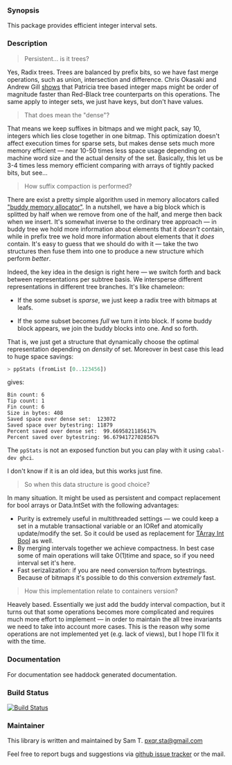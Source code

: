 ### Synopsis

This package provides efficient integer interval sets.

### Description

> Persistent... is it trees?

Yes, Radix trees. Trees are balanced by prefix bits, so we have fast
merge operations, such as union, intersection and difference.  Chris
Okasaki and Andrew Gill [shows][int-maps] that Patricia tree based
integer maps might be order of magnitude faster than Red-Black tree
counterparts on this operations. The same apply to integer sets, we
just have keys, but don't have values.

> That does mean the "dense"?

That means we keep suffixes in bitmaps and we might pack, say 10,
integers which lies close together in one bitmap. This optimization
doesn't affect execution times for sparse sets, but makes dense sets
much more memory efficient — near 10-50 times less space usage
depending on machine word size and the actual density of the
set. Basically, this let us be 3-4 times less memory efficient
comparing with arrays of tightly packed bits, but see...

> How suffix compaction is performed?

There are exist a pretty simple algorithm used in memory allocators
called ["buddy memory allocator"][buddy-alloc]. In a nutshell, we have
a big block which is splitted by half when we remove from one of the
half, and merge then back when we insert. It's somewhat inverse to the
ordinary tree approach — in buddy tree we hold more information about
elements that it _doesn't_ contain, while in prefix tree we hold more
information about elements that it _does_ contain. It's easy to guess
that we should do with it — take the two structures then fuse them
into one to produce a new structure which perform _better_.

Indeed, the key idea in the design is right here — we switch forth and
back between representations per subtree basis. We intersperse
different representations in different tree branches. It's like
chameleon:

* If the some subset is _sparse_, we just keep a radix tree with
  bitmaps at leafs.

* If the some subset becomes _full_ we turn it into block. If some
  buddy block appears, we join the buddy blocks into one. And so forth.

That is, we just get a structure that dynamically choose the optimal
representation depending on _density_ of set. Moreover in best case
this lead to huge space savings:


``` haskell
> ppStats (fromList [0..123456])
```

gives:

```
Bin count: 6
Tip count: 1
Fin count: 6
Size in bytes: 408
Saved space over dense set:  123072
Saved space over bytestring: 11879
Percent saved over dense set:  99.6695821185617%
Percent saved over bytestring: 96.67941727028567%
```

The `ppStats` is not an exposed function but you can play with it
using `cabal-dev ghci`.

I don't know if it is an old idea, but this works just fine.

> So when this data structure is good choice?

In many situation. It might be used as persistent and compact
replacement for bool arrays or Data.IntSet with the following advantages:

* Purity is extremely useful in multithreaded settings —
  we could keep a set in a mutable transactional variable or an IORef
  and atomically update/modify the set. So it could be used as
  replacement for [TArray Int Bool][tarray] as well.
* By merging intervals together we achieve compactness. In best case
  some of main operations will take O(1)time and space, so if you need
  interval set it's here.
* Fast serizalization: if you are need conversion to/from bytestrings.
  Because of bitmaps it's possible to do this conversion _extremely_ fast.

> How this implementation relate to containers version?

Heavely based. Essentially we just add the buddy interval compaction,
but it turns out that some operations becomes more complicated and
requires much more effort to implement — in order to maintain the all
tree invariants we need to take into account more cases. This is the
reason why some operations are not implemented yet (e.g. lack of
views), but I hope I'll fix it with the time.

### Documentation

For documentation see haddock generated documentation.

### Build Status

[![Build Status][status-img]][status-link]

### Maintainer

This library is written and maintained by Sam T. <pxqr.sta@gmail.com>

Feel free to report bugs and suggestions via
[github issue tracker][issues] or the mail.

[status-img]:  https://travis-ci.org/pxqr/intset.png
[status-link]: https://travis-ci.org/pxqr/intset
[issues]:      https://github.com/pxqr/intset/issues/new

[int-maps]:    http://citeseerx.ist.psu.edu/viewdoc/summary?doi=10.1.1.37.5452
[buddy-alloc]: http://en.wikipedia.org/wiki/Buddy_memory_allocation
[tarray]:      http://hackage.haskell.org/packages/archive/stm/2.2.0.1/doc/html/Control-Concurrent-STM-TArray.html
